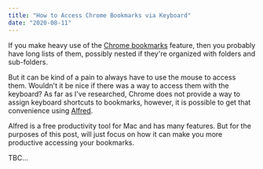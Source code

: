 ```yaml
---
title: "How to Access Chrome Bookmarks via Keyboard"
date: "2020-08-11"
---
```


If you make heavy use of the [Chrome bookmarks](https://support.google.com/chrome/answer/188842?co=GENIE.Platform%3DDesktop&hl=en) feature, then you probably have long lists of them, possibly nested if they're organized with folders and sub-folders.

But it can be kind of a pain to always have to use the mouse to access them. Wouldn't it be nice if there was a way to access them with the keyboard? As far as I've researched, Chrome does not provide a way to assign keyboard shortcuts to bookmarks, however, it is possible to get that convenience using [Alfred](https://www.alfredapp.com/).

Alfred is a free productivity tool for Mac and has many features. But for the purposes of this post, will just focus on how it can make you more productive accessing your bookmarks.

TBC...